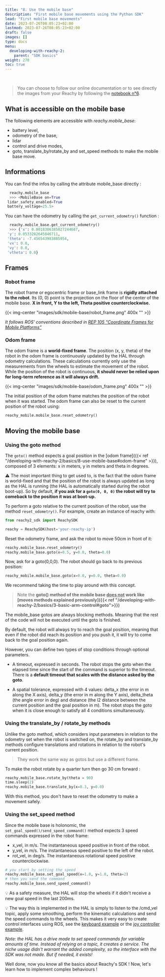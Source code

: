 ```yaml
---
title: "8. Use the mobile base"
description: "First mobile base movements using the Python SDK"
lead: "First mobile base movements"
date: 2023-07-26T08:05:23+02:00
lastmod: 2023-07-26T08:05:23+02:00
draft: false
images: []
type: docs
menu:
  developing-with-reachy-2:
    parent: "SDK basics"
weight: 270
toc: true
---
```

<br>

> You can choose to follow our online documentation or to see directly the images from your Reachy by following the [notebook n°6](https://github.com/pollen-robotics/reachy2-sdk/blob/develop/src/examples/6_mobile_base.ipynb). 

## What is accessible on the mobile base
The following elements are accessible with *reachy.mobile_base*:
* battery level,
* odometry of the base,
* lidar
* control and drive modes,
* goto, translate_by/rotate_by and set_speed methods to make the mobile base move.


## Informations 

You can find the infos by calling the attribute mobile_base directly : 
```python
  reachy.mobile_base
  >>> <MobileBase on=True 
 lidar_safety_enabled=True 
 battery_voltage=25.5>
```

You can have the odometry by calling the ```get_current_odometry()``` function : 
```python
  reachy.mobile_base.get_current_odometry()
  >>> {'x': 0.0018306385027244687,
 'y': 0.0533282645046711,
 'theta': -7.456543983885954,
 'vx': 0.0,
 'vy': 0.0,
 'vtheta': 0.0}
```


## Frames

### Robot frame
The robot frame or egocentric frame or base_link frame is **rigidly attached to the robot**. Its (0, 0) point is the projection on the floor of the center of the mobile base.
**X in front, Y to the left, Theta positive counterclockwise.**

{{< img-center "images/sdk/mobile-base/robot_frame.png" 400x "" >}}

*It follows ROS' conventions described in [REP 105 “Coordinate Frames for Mobile Platforms”](https://www.ros.org/reps/rep-0105.html)*

### Odom frame
The odom frame is a **world-fixed frame**. The position (x, y, theta) of the robot in the odom frame is continuously updated by the HAL through odometry calculations. These calculations currently only use the measurements from the wheels to estimate the movement of the robot. While the position of the robot is continuous, **it should never be relied upon for long-term reference as it will always drift.**

{{< img-center "images/sdk/mobile-base/odom_frame.png" 400x "" >}}

The initial position of the odom frame matches the position of the robot when it was started. The odom frame can also be reset to the current position of the robot using:
  ```python
  reachy_mobile.mobile_base.reset_odometry()
  ```

## Moving the mobile base

### Using the goto method
The `goto()` method expects a goal position in the [odom frame]({{< ref "/developing-with-reachy-2/basics/8-use-mobile-base#odom-frame" >}}), composed of 3 elements: x in meters, y in meters and theta in degrees.

:warning: The most important thing to get used to, is the fact that the odom frame is world-fixed and that the position of the robot is always updated as long as the HAL is running (the HAL is automatically started during the robot boot-up). So by default, **if you ask for a ```goto(0, 0, 0)``` the robot will try to comeback to the position it was at boot-up.**

To perform a goto relative to the current position of the robot, use the method ```reset_odometry()```. For example, create an instance of reachy with:

```python
from reachy2_sdk import ReachySDK

reachy = ReachySDK(host='your-reachy-ip')
```

Reset the odometry frame, and ask the robot to move 50cm in front of it:
```python
reachy.mobile_base.reset_odometry()
reachy.mobile_base.goto(x=0.5, y=0.0, theta=0.0)
```
Now, ask for a goto(0,0,0). The robot should go back to its previous position:
```python
reachy_mobile.mobile_base.goto(x=0.0, y=0.0, theta=0.0)
```

We recommend taking the time to play around with this concept.

> Note the **goto() method of the mobile base <u>does not</u> work like [moves methods explained previously]({{< ref "/developing-with-reachy-2/basics/3-basic-arm-control#goto">}})**  

The mobile_base gotos are always blocking methods. Meaning that the rest of the code will not be executed until the goto is finished. 

By default, the robot will always try to reach the goal position, meaning that even if the robot did reach its position and you push it, it will try to come back to the goal position again.

However, you can define two types of stop conditions through optional parameters.  

- A timeout, expressed in seconds. The robot stops the goto when the elapsed time since the start of the command is superior to the timeout. There is a **default timeout that scales with the distance asked by the goto**.  

- A spatial tolerance, expressed with 4 values: delta_x (the error in m along the X axis), delta_y (the error in m along the Y axis), delta_theta (the angle error in deg) and distance (the l2 distance between the current position and the goal position in m). The robot stops the goto when it is close enough to satisfy all 4 conditions simultaneously.

### Using the translate_by / rotate_by methods

Unlike the goto method, which considers input parameters in relation to the odometry set when the robot is switched on, the rotate_by and translate_by methods configure translations and rotations in relation to the robot's current position. 

> They work the same way as gotos but use a different frame. 

To make the robot rotate by a quarter turn then go 30 cm forward : 
```python
reachy.mobile_base.rotate_by(theta = 90)
time.sleep(2)
reachy.mobile_base.translate_by(x=0.3, y=0.0)
```

With this method, you don't have to reset the odometry to make a movement safely.



### Using the set_speed method
Since the mobile base is holonomic, the `set_goal_speed()/send_speed_command()` method expects 3 speed commands expressed in the robot frame:
- x_vel, in m/s. The instantaneous speed positive in front of the robot.
- y_vel, in m/s. The instantaneous speed positive to the left of the robot.
- rot_vel, in deg/s. The instantaneous rotational speed positive counterclockwise.

```python
# you start by setting the speed
reachy.mobile_base.set_goal_speed(x=1.0, y=1.0, theta=2)
# then you send the command
reachy.mobile_base.send_speed_command()
```

:bulb: As a safety measure, the HAL will stop the wheels if it didn't receive a new goal speed in the last 200ms.

:bulb: The way this is implemented in the HAL is simply to listen to the /cmd_vel topic, apply some smoothing, perform the kinematic calculations and send the speed commands to the wheels. This makes it very easy to create control interfaces using ROS, see the [keyboard example](https://github.com/pollen-robotics/zuuu_hal/blob/main/examples/zuuu_teleop_keyboard.py) or the [joy controller example](https://github.com/pollen-robotics/zuuu_hal/blob/main/examples/zuuu_teleop_joy.py).

*Note: the HAL has a drive mode to set speed commands for variable amounts of time. Instead of relying on a topic, it creates a service. The niche usage didn't warrant the added complexity, so the interface with the SDK was not made. But if needed, it exists!*


Well done, now you know all the basics about Reachy's SDK ! Now, let's learn how to implement complex behaviours ! 